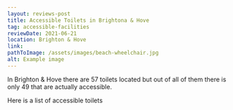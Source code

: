 ```yaml
---
layout: reviews-post
title: Accessible Toilets in Brightona & Hove
tag: accessible-facilities
reviewDate: 2021-06-21
location: Brighton & Hove
link: 
pathToImage: /assets/images/beach-wheelchair.jpg
alt: Example image
---
```

In Brighton & Hove there are 57 toilets located but out of all of them there is only 49 that are actually accessible. 

<!-- excerpt-end -->

Here is a list of accessible toilets